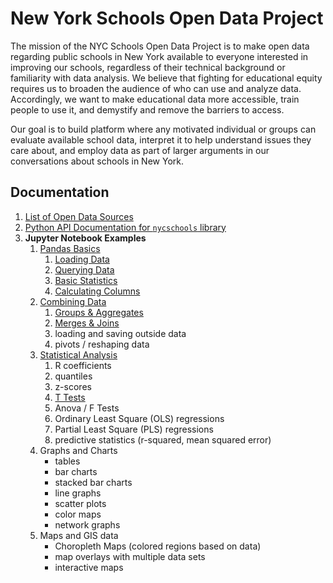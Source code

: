 New York Schools Open Data Project
==================================

The mission of the NYC Schools Open Data Project is to make open data regarding public schools in New York available to everyone interested in improving our schools, regardless of their technical background or familiarity with data analysis. We believe that fighting for educational equity requires us to broaden the audience of who can use and analyze data. Accordingly, we want to make educational data more accessible, train people to use it, and demystify and remove the barriers to access.

Our goal is to build platform where any motivated individual or groups can evaluate available school data, interpret it to help understand issues they care about, and employ data as part of larger arguments in our conversations about schools in New York.

Documentation
-------------
1. [List of Open Data Sources](data-sources.md)
2. [Python API Documentation for `nycschools` library]("api/nycschools/index.html")
3. **Jupyter Notebook Examples**
   1. [Pandas Basics](https://github.com/adelphi-ed-tech/nycschools/tree/a0b29340b5b781e108885355714e2149a4a6c37f/nb/01-Basics)
      1. [Loading Data](https://github.com/adelphi-ed-tech/nycschools/blob/main/nb/01-Basics/01-loading-data.ipynb)
      2. [Querying Data](https://github.com/adelphi-ed-tech/nycschools/blob/main/nb/01-Basics/02-querying-data.ipynb)
      3. [Basic Statistics](https://github.com/adelphi-ed-tech/nycschools/blob/a0b29340b5b781e108885355714e2149a4a6c37f/nb/01-Basics/03-basic-stats.ipynb)
      4. [Calculating Columns](https://github.com/adelphi-ed-tech/nycschools/blob/a0b29340b5b781e108885355714e2149a4a6c37f/nb/01-Basics/04-calculating-columns.ipynb)
   2. [Combining Data](https://github.com/adelphi-ed-tech/nycschools/tree/a0b29340b5b781e108885355714e2149a4a6c37f/nb/02-Combining-Data)
      1. [Groups & Aggregates](https://github.com/adelphi-ed-tech/nycschools/blob/a0b29340b5b781e108885355714e2149a4a6c37f/nb/02-Combining-Data/01-group-and-agg.ipynb)
      2. [Merges & Joins](https://github.com/adelphi-ed-tech/nycschools/blob/a0b29340b5b781e108885355714e2149a4a6c37f/nb/02-Combining-Data/02-merge-and-join.ipynb)
      3. loading and saving outside data
      4. pivots / reshaping data
   3. [Statistical Analysis](https://github.com/adelphi-ed-tech/nycschools/tree/a0b29340b5b781e108885355714e2149a4a6c37f/nb/04-Statistics)
      1. R coefficients
      2. quantiles
      3. z-scores
      4. [T Tests](https://github.com/adelphi-ed-tech/nycschools/blob/a0b29340b5b781e108885355714e2149a4a6c37f/nb/04-Statistics/correlation-and-t_tests.ipynb)
      5. Anova / F Tests
      6. Ordinary Least Square (OLS) regressions
      7. Partial Least Square (PLS) regressions
      8. predictive statistics (r-squared, mean squared error)
   4. Graphs and Charts
      - tables
      - bar charts
      - stacked bar charts
      - line graphs
      - scatter plots
      - color maps
      - network graphs
   5. Maps and GIS data
      - Choropleth Maps (colored regions based on data)
      - map overlays with multiple data sets
      - interactive maps

